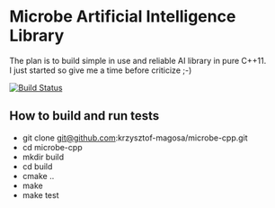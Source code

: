 Microbe Artificial Intelligence Library
=====================================

The plan is to build simple in use and reliable AI library in pure C++11.  
I just started so give me a time before criticize ;-)

[![Build Status](https://travis-ci.org/krzysztof-magosa/microbe-cpp.svg?branch=master)](https://travis-ci.org/krzysztof-magosa/microbe-cpp)

## How to build and run tests
* git clone git@github.com:krzysztof-magosa/microbe-cpp.git
* cd microbe-cpp
* mkdir build
* cd build
* cmake ..
* make
* make test
